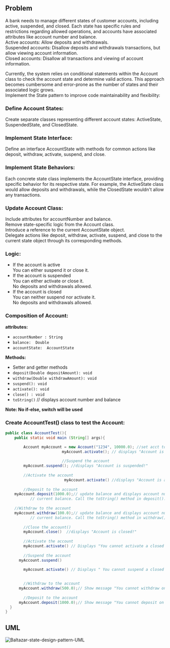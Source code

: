 ## Problem
A bank needs to manage different states of customer accounts, including active, suspended, and closed. Each state has specific rules and restrictions regarding allowed operations, and accounts have associated attributes like account number and balance.  
Active accounts: Allow deposits and withdrawals.  
Suspended accounts: Disallow deposits and withdrawals transactions, but allow viewing account information.  
Closed accounts: Disallow all transactions and viewing of account information.

Currently, the system relies on conditional statements within the Account class to check the account state and determine valid actions. This approach becomes cumbersome and error-prone as the number of states and their associated logic grows.  
Implement the State pattern to improve code maintainability and flexibility:

### Define Account States:
Create separate classes representing different account states: ActiveState, SuspendedState, and ClosedState.

### Implement State Interface:
Define an interface AccountState with methods for common actions like deposit, withdraw, activate, suspend, and close.

### Implement State Behaviors:
Each concrete state class implements the AccountState interface, providing specific behavior for its respective state. For example, the ActiveState class would allow deposits and withdrawals, while the ClosedState wouldn't allow any transactions.

### Update Account Class:
Include attributes for accountNumber and balance.  
Remove state-specific logic from the Account class.  
Introduce a reference to the current AccountState object.  
Delegate actions like deposit, withdraw, activate, suspend, and close to the current state object through its corresponding methods.

### Logic:

- If the account is active  
  You can either suspend it or close it.  
- If the account is suspended  
  You can either activate or close it.  
  No deposits and withdrawals allowed.  
- If the account is closed  
  You can neither suspend nor activate it.  
  No deposits and withdrawals allowed.  

### Composition of Account:
**attributes:**
- `accountNumber : String`
- `balance:  Double`
- `accountState:  AccountState`

**Methods:**
- Setter and getter methods  
- `deposit(Double depositAmount): void`  
- `withdraw(Double withdrawAmount): void`  
- `suspend(): void`  
- `activate(): void`  
- `close() : void`  
- `toString()`   // displays account number and balance

**Note:  No if-else, switch will be used**

### Create AccountTest() class to test the Account:

```java
public class AccountTest(){
	public static void main (String[] args){

  		Account myAccount = new Account("1234", 10000.0); //set acct to active state
                         myAccount.activate(); // displays "Account is already activated!"
  
                         //Suspend the account
  		myAccount.suspend(); //displays "Account is suspended!"
  
  		//Activate the account
                          myAccount.activate() //displays "Account is activated!"
  		
  		//Deposit to the account
  	myAccount.deposit(1000.0);// update balance and displays account number and
           // current balance. Call the toString() method in deposit().    	                                
  
    //Withdraw to the account
  	myAccount.withdraw(100.0);// update balance and displays account number and
           // current balance. Call the toString() method in withdraw().    	                                
  
  		//Close the account()
  		myAccount.close()  //displays "Account is closed!"
  
  		//Activate the account
  		myAccount.activate() // Displays "You cannot activate a closed account!"	
  
  		//Suspend the account
      myAccount.suspend()

  		myAccount.activate() // Displays " You cannot suspend a closed account!"
  
  
  		//Withdraw to the account
      myAccount.withdraw(500.0);// Show message "You cannot withdraw on a closed account!". Call the toString() to show current balance and account number.
  
  		//Deposit to the account
      myAccount.deposit(1000.0);// Show message "You cannot deposit on closed account!". Call the toString() to show current balance and account number.
  }
}
```
## UML
![Baltazar-state-design-pattern-UML](https://github.com/user-attachments/assets/b6979c9c-9c9a-47e2-a860-5fe3bcf4666a)
